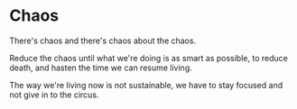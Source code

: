 # Chaos
There's chaos and there's chaos about the chaos.

Reduce the chaos until what we're doing is as smart as possible, to reduce death, and hasten the time we can resume living.

The way we're living now is not sustainable, we have to stay focused and not give in to the circus.

